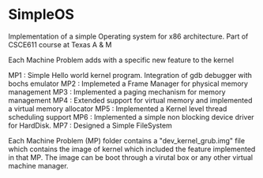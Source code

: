 # SimpleOS
Implementation of a simple Operating system for x86 architecture. Part of CSCE611 course at Texas A &amp; M

Each Machine Problem adds with a specific new feature to the kernel

MP1 : Simple Hello world kernel program. Integration of gdb debugger with bochs emulator
MP2 : Implemeted a Frame Manager for physical memory management 
MP3 : Implemented a paging mechanism for memory management
MP4 : Extended support for virtual memory and implemented a virtual memory allocator
MP5 : Implemented a Kernel level thread scheduling support
MP6 : Implemented a simple non blocking device driver for HardDisk.
MP7 : Designed a Simple FileSystem 

Each Machine Problem (MP) folder contains a "dev_kernel_grub.img" file which contains the image of kernel which included the feature implemented in that MP.
The image can be boot through a virutal box or any other virtual machine manager.
